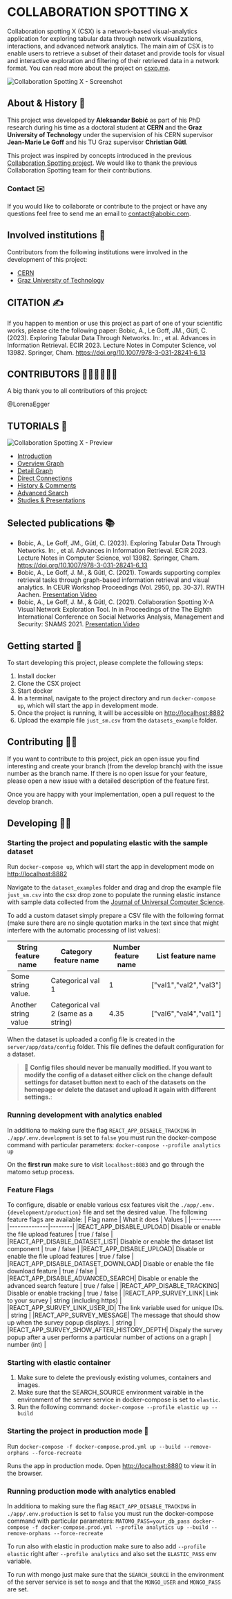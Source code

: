 # COLLABORATION SPOTTING X

Collaboration spotting X (CSX) is a network-based visual-analytics application for exploring tabular data through network visualizations, interactions, and advanced network analytics. The main aim of CSX is to enable users to retrieve a subset of their dataset and provide tools for visual and interactive exploration and filtering of their retrieved data in a network format. You can read more about the project on [csxp.me](https://csxp.me/).

![Collaboration Spotting X - Screenshot](https://github.com/aleksbobic/csx/blob/main/cover.png?raw=true)


## About & History 📖

This project was developed by **Aleksandar Bobić** as part of his PhD research during his time as a doctoral student at **CERN** and the **Graz University of Technology** under the supervision of his CERN supervisor **Jean-Marie Le Goff** and his TU Graz supervisor **Christian Gütl**.

This project was inspired by concepts introduced in the previous [Collaboration Spotting project](https://ercim-news.ercim.eu/en111/r-i/collaboration-spotting-a-visual-analytics-platform-to-assist-knowledge-discovery). We would like to thank the previous Collaboration Spotting team for their contributions.

### Contact ✉️
If you would like to collaborate or contribute to the project or have any questions feel free to send me an email to contact@abobic.com.

## Involved institutions 🏫
Contributors from the following institutions were involved in the development of this project:
* [CERN](https://home.cern/)
* [Graz University of Technology](https://www.tugraz.at/home/)

## CITATION ✍️
If you happen to mention or use this project as part of one of your scientific works, please cite the following paper: Bobic, A., Le Goff, JM., Gütl, C. (2023). Exploring Tabular Data Through Networks. In: , et al. Advances in Information Retrieval. ECIR 2023. Lecture Notes in Computer Science, vol 13982. Springer, Cham. https://doi.org/10.1007/978-3-031-28241-6_13

## CONTRIBUTORS 🙌🥳🙌🥳🙌🥳
A big thank you to all contributiors of this project:

@LorenaEgger

## TUTORIALS 📖
![Collaboration Spotting X - Preview](https://github.com/aleksbobic/csx/blob/main/cover.gif?raw=true)
* [Introduction](https://youtu.be/io-_aeOemwA)
* [Overview Graph](https://youtu.be/io-_aeOemwA)
* [Detail Graph](https://youtu.be/-Dj19hOWTTU)
* [Direct Connections](https://youtu.be/1gAXxWAasVs)
* [History & Comments](https://youtu.be/Zuzxy2619Rk)
* [Advanced Search](https://youtu.be/YZiKM0YyD08)
* [Studies & Presentations](https://youtu.be/M7NGHK86SBM)


## Selected publications 📚
* Bobic, A., Le Goff, JM., Gütl, C. (2023). Exploring Tabular Data Through Networks. In: , et al. Advances in Information Retrieval. ECIR 2023. Lecture Notes in Computer Science, vol 13982. Springer, Cham. https://doi.org/10.1007/978-3-031-28241-6_13
* Bobic, A., Le Goff, J. M., & Gütl, C. (2021). Towards supporting complex retrieval tasks through graph-based information retrieval and visual analytics. In CEUR Workshop Proceedings (Vol. 2950, pp. 30-37). RWTH Aachen. [Presentation Video](https://youtu.be/Xf-JHparbRA)
* Bobic, A., Le Goff, J. M., & Gütl, C. (2021). Collaboration Spotting X-A Visual Network Exploration Tool. In in Proceedings of the The Eighth International Conference on Social Networks Analysis, Management and Security: SNAMS 2021. [Presentation Video](https://zenodo.org/record/5877309)


## Getting started 🏁
To start developing this project, please complete the following steps:

1. Install docker
2. Clone the CSX project
3. Start docker
4. In a terminal, navigate to the project directory and run `docker-compose up`, which will start the app in development mode.
5. Once the project is running, it will be accessible on [http://localhost:8882](http://localhost:8882)
6. Upload the example file `just_sm.csv` from the `datasets_example` folder.


## Contributing 🧑‍💻
If you want to contribute to this project, pick an open issue you find interesting and create your branch (from the develop branch) with the issue number as the branch name. If there is no open issue for your feature, please open a new issue with a detailed description of the feature first.

Once you are happy with your implementation, open a pull request to the develop branch.


## Developing 🧑‍💻
### Starting the project and populating elastic with the sample dataset

Run `docker-compose up`, which will start the app in development mode on [http://localhost:8882](http://localhost:8882)

Navigate to the `dataset_examples` folder and drag and drop the example file `just_sm.csv` into the csx drop zone to populate the running elastic instance with sample data collected from the [Journal of Universal Computer Science](https://lib.jucs.org/).

To add a custom dataset simply prepare a CSV file with the following format (make sure there are no single quotation marks in the text since that might interfere with the automatic processing of list values):

| String feature name   | Category feature name                   | Number feature name | List feature name       |
| --------------------- | --------------------------------------- | ------------------- | ----------------------- |
| Some string value.    | Categorical val 1                       | 1                   | ["val1","val2","val3"]  |
| Another string value  | Categorical val 2 (same as a string)    | 4.35                | ["val6","val4","val1"]  |


When the dataset is uploaded a config file is created in the `server/app/data/config` folder. This file defines the default configuration for a dataset.

> 🚨 **Config files should never be manually modified. If you want to modify the config of a dataset either click on the change default settings for dataset button next to each of the datasets on the homepage or delete the dataset and upload it again with different settings.**:

### Running development with analytics enabled
In additiona to making sure the flag `REACT_APP_DISABLE_TRACKING` in `./app/.env.development` is set to `false` you must run the docker-compose command with particular parameters: `docker-compose --profile analytics up`

On the **first run** make sure to visit `localhost:8883` and go through the matomo setup process.

### Feature Flags
To configure, disable or enable various csx features visit the `./app/.env.{development/production}` file and set the desired value. The following feature flags are available:
| Flag name | What it does | Values |
|-----------|--------------|--------|
|REACT_APP_DISABLE_UPLOAD| Disable or enable the file upload features | true / false |
|REACT_APP_DISABLE_DATASET_LIST| Disable or enable the dataset list component | true / false |
|REACT_APP_DISABLE_UPLOAD| Disable or enable the file upload features | true / false |
|REACT_APP_DISABLE_DATASET_DOWNLOAD| Disable or enable the file download feature | true / false |
|REACT_APP_DISABLE_ADVANCED_SEARCH| Disable or enable the advanced search feature | true / false |
|REACT_APP_DISABLE_TRACKING| Disable or enable tracking | true / false |
|REACT_APP_SURVEY_LINK| Link to your survey | string (including https) |
|REACT_APP_SURVEY_LINK_USER_ID| The link variable used for unique IDs.  | string |
|REACT_APP_SURVEY_MESSAGE| The message that should show up when the survey popup displays.  | string |
|REACT_APP_SURVEY_SHOW_AFTER_HISTORY_DEPTH| Dispaly the survey popup after a user performs a particular number of actions on a graph | number (int) |

### Starting with elastic container
1. Make sure to delete the previously existing volumes, containers and images.
2. Make sure that the SEARCH_SOURCE environment vairable in the environment of the server service in docker-compose is set to `elastic`.
3. Run the following command: `docker-compose --profile elastic up --build`


### Starting the project in production mode 🚀

Run `docker-compose -f docker-compose.prod.yml up --build --remove-orphans --force-recreate`

Runs the app in production mode.
Open [http://localhost:8880](http://localhost:8880) to view it in the browser.

### Running production mode with analytics enabled
In additiona to making sure the flag `REACT_APP_DISABLE_TRACKING` in `./app/.env.production` is set to `false` you must run the docker-compose command with particular parameters: `MATOMO_PASS=your_db_pass docker-compose -f docker-compose.prod.yml --profile analytics up --build --remove-orphans --force-recreate`

To run also with elastic in production make sure to also add `--profile elastic` right after `--profile analytics` and also set the `ELASTIC_PASS` env variable.

To run with mongo just make sure that the `SEARCH_SOURCE` in the environment of the server service is set to `mongo` and that the `MONGO_USER` and `MONGO_PASS` are set.
